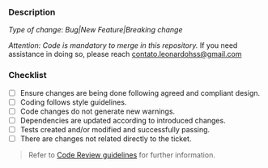### Description

*Type of change*: _Bug|New Feature|Breaking change_

*Attention: Code is mandatory to merge in this repository.*
If you need assistance in doing so, please reach contato.leonardohss@gmail.com


### Checklist

- [ ] Ensure changes are being done following agreed and compliant design.
- [ ] Coding follows style guidelines.
- [ ] Code changes do not generate new warnings.
- [ ] Dependencies are updated according to introduced changes.
- [ ] Tests created and/or modified and successfully passing.
- [ ] There are changes not related directly to the ticket.

> Refer to [Code Review guidelines](https://google.github.io/eng-practices/review/reviewer/standard.html) for further information.
